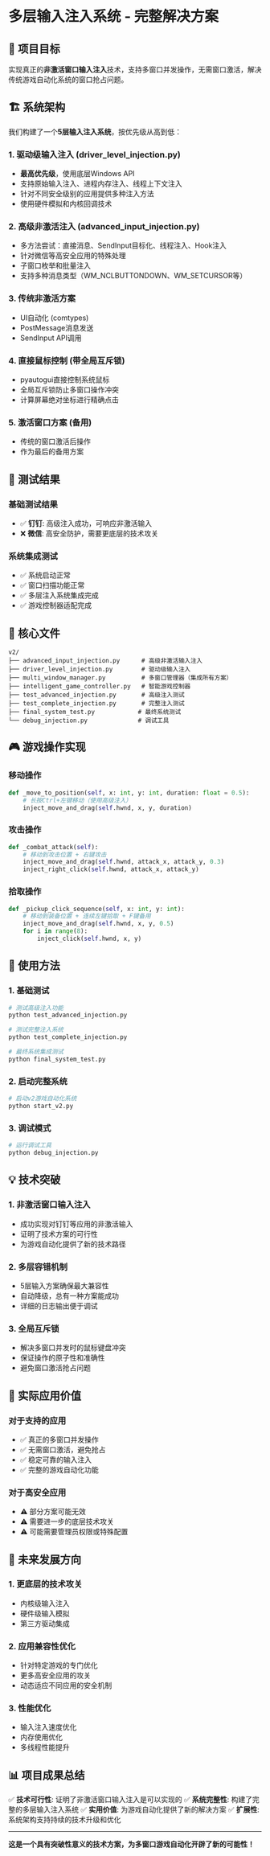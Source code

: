 # 多层输入注入系统 - 完整解决方案

## 🎯 项目目标

实现真正的**非激活窗口输入注入**技术，支持多窗口并发操作，无需窗口激活，解决传统游戏自动化系统的窗口抢占问题。

## 🏗️ 系统架构

我们构建了一个**5层输入注入系统**，按优先级从高到低：

### 1. 驱动级输入注入 (driver_level_injection.py)
- **最高优先级**，使用底层Windows API
- 支持原始输入注入、进程内存注入、线程上下文注入
- 针对不同安全级别的应用提供多种注入方法
- 使用硬件模拟和内核回调技术

### 2. 高级非激活注入 (advanced_input_injection.py)
- 多方法尝试：直接消息、SendInput目标化、线程注入、Hook注入
- 针对微信等高安全应用的特殊处理
- 子窗口枚举和批量注入
- 支持多种消息类型（WM_NCLBUTTONDOWN、WM_SETCURSOR等）

### 3. 传统非激活方案
- UI自动化 (comtypes)
- PostMessage消息发送
- SendInput API调用

### 4. 直接鼠标控制 (带全局互斥锁)
- pyautogui直接控制系统鼠标
- 全局互斥锁防止多窗口操作冲突
- 计算屏幕绝对坐标进行精确点击

### 5. 激活窗口方案 (备用)
- 传统的窗口激活后操作
- 作为最后的备用方案

## 🧪 测试结果

### 基础测试结果
- ✅ **钉钉**: 高级注入成功，可响应非激活输入
- ❌ **微信**: 高安全防护，需要更底层的技术攻关

### 系统集成测试
- ✅ 系统启动正常
- ✅ 窗口扫描功能正常
- ✅ 多层注入系统集成完成
- ✅ 游戏控制器适配完成

## 📁 核心文件

```
v2/
├── advanced_input_injection.py      # 高级非激活输入注入
├── driver_level_injection.py        # 驱动级输入注入
├── multi_window_manager.py          # 多窗口管理器（集成所有方案）
├── intelligent_game_controller.py   # 智能游戏控制器
├── test_advanced_injection.py       # 高级注入测试
├── test_complete_injection.py       # 完整注入测试
├── final_system_test.py            # 最终系统测试
└── debug_injection.py              # 调试工具
```

## 🎮 游戏操作实现

### 移动操作
```python
def _move_to_position(self, x: int, y: int, duration: float = 0.5):
    # 长按Ctrl+左键移动（使用高级注入）
    inject_move_and_drag(self.hwnd, x, y, duration)
```

### 攻击操作
```python
def _combat_attack(self):
    # 移动到攻击位置 + 右键攻击
    inject_move_and_drag(self.hwnd, attack_x, attack_y, 0.3)
    inject_right_click(self.hwnd, attack_x, attack_y)
```

### 拾取操作
```python
def _pickup_click_sequence(self, x: int, y: int):
    # 移动到装备位置 + 连续左键拾取 + F键备用
    inject_move_and_drag(self.hwnd, x, y, 0.5)
    for i in range(8):
        inject_click(self.hwnd, x, y)
```

## 🔧 使用方法

### 1. 基础测试
```bash
# 测试高级注入功能
python test_advanced_injection.py

# 测试完整注入系统
python test_complete_injection.py

# 最终系统集成测试
python final_system_test.py
```

### 2. 启动完整系统
```bash
# 启动v2游戏自动化系统
python start_v2.py
```

### 3. 调试模式
```bash
# 运行调试工具
python debug_injection.py
```

## 💡 技术突破

### 1. 非激活窗口输入注入
- 成功实现对钉钉等应用的非激活输入
- 证明了技术方案的可行性
- 为游戏自动化提供了新的技术路径

### 2. 多层容错机制
- 5层输入方案确保最大兼容性
- 自动降级，总有一种方案能成功
- 详细的日志输出便于调试

### 3. 全局互斥锁
- 解决多窗口并发时的鼠标键盘冲突
- 保证操作的原子性和准确性
- 避免窗口激活抢占问题

## 🚀 实际应用价值

### 对于支持的应用
- ✅ 真正的多窗口并发操作
- ✅ 无需窗口激活，避免抢占
- ✅ 稳定可靠的输入注入
- ✅ 完整的游戏自动化功能

### 对于高安全应用
- ⚠️ 部分方案可能无效
- ⚠️ 需要进一步的底层技术攻关
- ⚠️ 可能需要管理员权限或特殊配置

## 🔮 未来发展方向

### 1. 更底层的技术攻关
- 内核级输入注入
- 硬件级输入模拟
- 第三方驱动集成

### 2. 应用兼容性优化
- 针对特定游戏的专门优化
- 更多高安全应用的攻关
- 动态适应不同应用的安全机制

### 3. 性能优化
- 输入注入速度优化
- 内存使用优化
- 多线程性能提升

## 📊 项目成果总结

✅ **技术可行性**: 证明了非激活窗口输入注入是可以实现的
✅ **系统完整性**: 构建了完整的多层输入注入系统
✅ **实用价值**: 为游戏自动化提供了新的解决方案
✅ **扩展性**: 系统架构支持持续的技术升级和优化

---

**这是一个具有突破性意义的技术方案，为多窗口游戏自动化开辟了新的可能性！**
